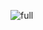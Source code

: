 ![full](https://user-images.githubusercontent.com/85120526/142794687-cd2e496a-760d-4f32-b08e-0608239afced.png)
